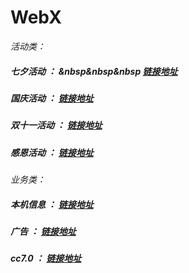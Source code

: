 # WebX

*活动类：*

##### 七夕活动 ：  &nbsp&nbsp&nbsp [链接地址](https://github.com/fanyanbo/WebX-qx)

##### 国庆活动 ：   [链接地址](https://github.com/fanyanbo/WebX-gq)

##### 双十一活动 ： [链接地址](https://github.com/fanyanbo/WebX-qx)

##### 感恩活动 ：   [链接地址](https://github.com/fanyanbo/WebX-gq)



















*业务类：*

##### 本机信息 ：  [链接地址](https://github.com/fanyanbo/WebX-Info)

##### 广告 ：     [链接地址](https://github.com/fanyanbo/WebX-Ad)

##### cc7.0 ：    [链接地址](https://github.com/fanyanbo/WebX-Ad)
